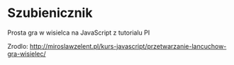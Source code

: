 # Szubienicznik
Prosta gra w wisielca na JavaScript z tutorialu PI


Zrodlo: http://miroslawzelent.pl/kurs-javascript/przetwarzanie-lancuchow-gra-wisielec/
